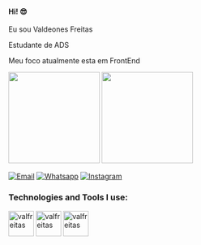 #### Hi! 😎

Eu sou Valdeones Freitas

Estudante de ADS

Meu foco atualmente esta em FrontEnd

<div>
 <img height="180em" src="https://github-readme-stats.vercel.app/api?username=valfreitas&show_icons=true&theme=tokyonight"/>
 <img height="180em" src="https://github-readme-stats.vercel.app/api/top-langs/?username=valfreitas&layout=compact"/>
</div>

[![Email](https://img.shields.io/badge/Gmail-D14836?style=for-the-badge&logo=gmail&logoColor=white)](valdeonesfreitas@gmail.com)
[![Whatsapp](https://img.shields.io/badge/WhatsApp-25D366?style=for-the-badge&logo=whatsapp&logoColor=white)](https://wa.me/<5579991271284>)
[![Instagram](https://img.shields.io/badge/Instagram-E4405F?style=for-the-badge&logo=instagram&logoColor=white)](https://www.instagram.com/val_ffreitas/)

### Technologies and Tools I use:

<div>
  <img align="center" alt="valfreitas" height="50" width="50" src="https://cdn.jsdelivr.net/gh/devicons/devicon/icons/html5/html5-plain-wordmark.svg">
  <img align="center" alt="valfreitas" height="50" width="50" src="https://cdn.jsdelivr.net/gh/devicons/devicon/icons/css3/css3-plain-wordmark.svg">
  <img align="center" alt="valfreitas" height="50" width="50" src="https://cdn.jsdelivr.net/gh/devicons/devicon/icons/javascript/javascript-plain.svg">
</div>
